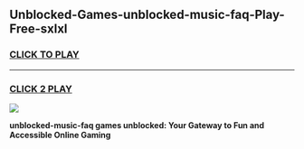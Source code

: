
## Unblocked-Games-unblocked-music-faq-Play-Free-sxlxl
<h3>
<a href="https://premium76.site?title=unblocked-music-faq&ref=20M">CLICK TO PLAY</a></h3>
<hr>

<h3>
<a href="https://premium76.site?title=unblocked-music-faq&ref=20M">CLICK 2 PLAY</a>
  
</h3>

<a href="https://premium76.site?title=unblocked-music-faq&ref=19M"><img src="https://clearcache.store/games.png"></a>


**unblocked-music-faq games unblocked: Your Gateway to Fun and Accessible Online Gaming**
